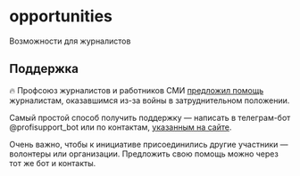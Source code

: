 # opportunities
Возможности для журналистов


## Поддержка

🔥 Профсоюз журналистов и работников СМИ [предложил помощь](https://profjur.org/solidarnost/) журналистам, оказавшимся из-за войны в затруднительном положении.

Самый простой способ получить поддержку — написать в телеграм-бот @profisupport_bot или по контактам, [указанным на сайте](https://profjur.org/about-us/kontakty/).

Очень важно, чтобы к инициативе присоединились другие участники — волонтеры или организации. Предложить свою помощь можно через тот же бот и контакты.
